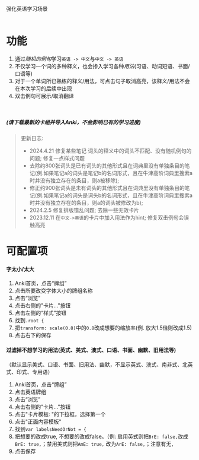 强化英语学习场景
<br>
<br>

# 功能
1. 通过*随机的例句*学习`英语 -> 中文`与`中文 -> 英语`
2. 不仅学习一个词的多种释义，也会掺入学习各种*用法*(习语、动词短语、书面/口语等)
3. 对于一个单词所已熟练的释义/用法，可点击句子取消高亮，该释义/用法不会在本次学习的后续中出现
4. 双击例句可展示/取消翻译

<br>

##### (请下载最新的卡组并导入Anki，不会影响已有的学习进度)
> 更新日志:
> - 2024.4.21 修复某些笔记 词头的释义中的词头不匹配、没有随机例句的问题; 修复一点样式问题
>  - 去除约800张词头是已有词头的其他形式且在词典里没有单独条目的笔记(例.如果笔记a的词头是笔记b的名词形式，且在牛津高阶词典里搜索a时并没有独立存在的条目，则a被移除);
>  - 修正约900张词头是未有词头的其他形式且在词典里没有单独条目的笔记(例.如果笔记a的词头是词头b的名词形式，且在牛津高阶词典里搜索a时并没有独立存在的条目，则a的词头被修改为b);
> - 2024.2.5 修复排版错乱问题; 去除一些无效卡片
> - 2023.12.11 在`中文->英语`的卡片中加入用法作为hint; 修复双击例句会误触高亮


# 可配置项

#### 字太小/太大

1. Anki首页，点击“牌组”
2. 点击所要改变字体大小的牌组名称
3. 点击“浏览”
4. 点击右侧的"卡片..."按钮
5. 点击左侧的“样式”按钮
6. 找到`.root { `
7. 把`transform: scale(0.8)`中的`0.8`改成想要的缩放率(例. 放大1.5倍则改成1.5)
8. 点击右下的保存

#### 过滤掉不想学习的用法(英式、美式、澳式、口语、书面、幽默、旧用法等)

（默认显示美式、口语、书面、旧用法、幽默，不显示英式、澳式、南非式、北英式、印式、专用语）

1. Anki首页，点击“牌组”
2. 点击英语牌组
3. 点击“浏览”
4. 点击右侧的"卡片..."按钮
5. 点击"卡片模板: "的下拉框，选择第一个
6. 点击"正面内容模板"
7. 找到`var labelsNeedOrNot = {`
8. 把想要的改成true, 不想要的改成false。（例: 启用英式则把`BrE: false,`改成`BrE: true,`；禁用美式则把`AmE: true,`
   改为`ArE: false,`；注意有无`,`
9. 点击保存
